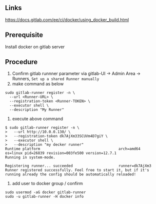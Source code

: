 ## Links
https://docs.gitlab.com/ee/ci/docker/using_docker_build.html

## Prerequisite
Install docker on gitlab server

## Procedure
1. Confirm gitlab runnner parameter via gitlab-UI -> Admin Area -> Runners, `Set up a shared Runner manually`
1. make command as below
```
sudo gitlab-runner register -n \
  --url <Runner-URL> \
  --registration-token <Runner-TOKEN> \
  --executor shell \
  --description "My Runner"
```
1. execute above command
```
$ sudo gitlab-runner register -n \
>   --url http://10.0.0.130/ \
>   --registration-token dk7AjXm33SCUVm4D7giY \
>   --executor shell \
>   --description "my decker runner"
Runtime platform                                    arch=amd64 os=linux pid=26839 revision=003fe500 version=12.7.1
Running in system-mode.

Registering runner... succeeded                     runner=dk7AjXm3
Runner registered successfully. Feel free to start it, but if it's running already the config should be automatically reloaded!
```
1. add user to docker group / confirm
```
sudo usermod -aG docker gitlab-runner
sudo -u gitlab-runner -H docker info
```


